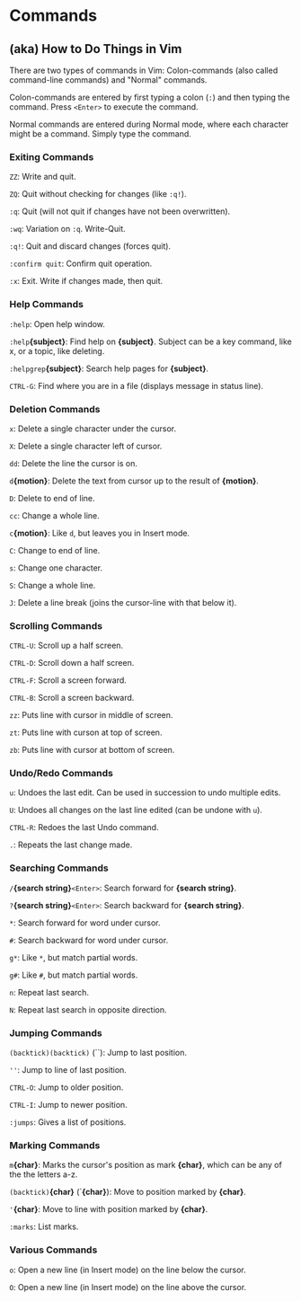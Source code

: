 # Commands
## (aka) How to Do Things in Vim

There are two types of commands in Vim: Colon-commands (also called
command-line commands) and "Normal" commands.

Colon-commands are entered by first typing a colon (`:`) and then typing the
command. Press `<Enter>` to execute the command.

Normal commands are entered during Normal mode, where each character might
be a command. Simply type the command.

### Exiting Commands

`ZZ`: Write and quit.

`ZQ`: Quit without checking for changes (like `:q!`).

`:q`: Quit (will not quit if changes have not been overwritten).

`:wq`: Variation on `:q`. Write-Quit.

`:q!`: Quit and discard changes (forces quit).

`:confirm quit`: Confirm quit operation.

`:x`: Exit. Write if changes made, then quit.

### Help Commands

`:help`: Open help window.

`:help`**{subject}**: Find help on **{subject}**. Subject can be a key command,
like x, or a topic, like deleting.

`:helpgrep`**{subject}**: Search help pages for **{subject}**.

`CTRL-G`: Find where you are in a file (displays message in status line).

### Deletion Commands

`x`: Delete a single character under the cursor.

`X`: Delete a single character left of cursor.

`dd`: Delete the line the cursor is on.

`d`**{motion}**: Delete the text from cursor up to the result of
**{motion}**.

`D`: Delete to end of line.

`cc`: Change a whole line.

`c`**{motion}**: Like `d`, but leaves you in Insert mode.

`C`: Change to end of line.

`s`: Change one character.

`S`: Change a whole line.

`J`: Delete a line break (joins the cursor-line with that below it).

### Scrolling Commands

`CTRL-U`: Scroll up a half screen.

`CTRL-D`: Scroll down a half screen.

`CTRL-F`: Scroll a screen forward.

`CTRL-B`: Scroll a screen backward.

`zz`: Puts line with cursor in middle of screen.

`zt`: Puts line with curson at top of screen.

`zb`: Puts line with cursor at bottom of screen.

### Undo/Redo Commands

`u`: Undoes the last edit. Can be used in succession to undo multiple edits.

`U`: Undoes all changes on the last line edited (can be undone with `u`).

`CTRL-R`: Redoes the last Undo command.

`.`: Repeats the last change made.

### Searching Commands

`/`**{search string}**`<Enter>`: Search forward for **{search string}**.

`?`**{search string}**`<Enter>`: Search backward for **{search string}**.

`*`: Search forward for word under cursor.

`#`: Search backward for word under cursor.

`g*`: Like `*`, but match partial words.

`g#`: Like `#`, but match partial words.

`n`: Repeat last search.

`N`: Repeat last search in opposite direction.

### Jumping Commands

`(backtick)(backtick)` (\`\`): Jump to last position.

`''`: Jump to line of last position.

`CTRL-O`: Jump to older position.

`CTRL-I`: Jump to newer position.

`:jumps`: Gives a list of positions.

### Marking Commands

`m`**{char}**: Marks the cursor's position as mark **{char}**, which
can be any of the the letters a-z.

`(backtick)`**{char}** (\`**{char}**): Move to position marked by **{char}**.

`'`**{char}**: Move to line with position marked by **{char}**.

`:marks`: List marks.

### Various Commands

`o`: Open a new line (in Insert mode) on the line below the cursor.

`O`: Open a new line (in Insert mode) on the line above the cursor.
